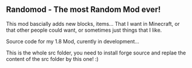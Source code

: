 Randomod - The most Random Mod ever!
------------------------------

This mod bascially adds new blocks, items... That I want in Minecraft, or that other people could want, or sometimes just things that I like.

Source code for my 1.8 Mod, curently in development...


This is the whole src folder, you need to install forge source and replae the content of the src folder by this one! :)
